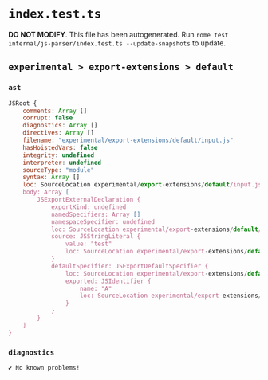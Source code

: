 # `index.test.ts`

**DO NOT MODIFY**. This file has been autogenerated. Run `rome test internal/js-parser/index.test.ts --update-snapshots` to update.

## `experimental > export-extensions > default`

### `ast`

```javascript
JSRoot {
	comments: Array []
	corrupt: false
	diagnostics: Array []
	directives: Array []
	filename: "experimental/export-extensions/default/input.js"
	hasHoistedVars: false
	integrity: undefined
	interpreter: undefined
	sourceType: "module"
	syntax: Array []
	loc: SourceLocation experimental/export-extensions/default/input.js 1:0-2:0
	body: Array [
		JSExportExternalDeclaration {
			exportKind: undefined
			namedSpecifiers: Array []
			namespaceSpecifier: undefined
			loc: SourceLocation experimental/export-extensions/default/input.js 1:0-1:21
			source: JSStringLiteral {
				value: "test"
				loc: SourceLocation experimental/export-extensions/default/input.js 1:14-1:20
			}
			defaultSpecifier: JSExportDefaultSpecifier {
				loc: SourceLocation experimental/export-extensions/default/input.js 1:7-1:8
				exported: JSIdentifier {
					name: "A"
					loc: SourceLocation experimental/export-extensions/default/input.js 1:7-1:8 (A)
				}
			}
		}
	]
}
```

### `diagnostics`

```
✔ No known problems!

```
